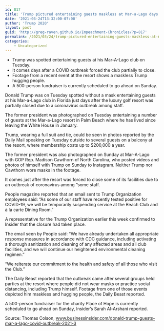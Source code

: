 ```yaml
---
id: 817
title: 'Trump pictured entertaining guests maskless at Mar-a-Lago days after COVID outbreak caused its partial closure'
date: '2021-03-24T13:32:00-07:00'
author: 'Trump 2020'
layout: post
guid: 'http://greg-raven.github.io/Impeachment-Chronicles/?p=817'
permalink: /2021/03/24/trump-pictured-entertaining-guests-maskless-at-mar-a-lago-days-after-covid-outbreak-caused-its-partial-closure/
categories:
    - Uncategorized
---
```


- Trump was spotted entertaining guests at his Mar-A-Lago club on Tuesday.
- It comes days after a COVID outbreak forced the club partially to close.
- Footage from a recent event at the resort shows a maskless Trump hugging people.
- A 500-person fundraiser is currently scheduled to go ahead on Sunday.

Donald Trump was on Tuesday spotted without a mask entertaining guests at his Mar-a-Lago club in Florida just days after the luxury golf resort was partially closed due to a coronavirus outbreak among staff.

The former president was photographed on Tuesday entertaining a number of guests at the Mar-a-Lago resort in Palm Beach where he has lived since leaving the White House in January.

Trump, wearing a full suit and tie, could be seen in photos reported by the Daily Mail speaking on Tuesday outside to several guests on a balcony at the resort, where membership costs up to $200,000 a year.

The former president was also photographed on Sunday at Mar-A-Lago with GOP Rep. Madison Cawthorn of North Carolina, who posted videos and photos of himself with Trump on Sunday to Instagram. Neither Trump nor Cawthorn wore masks in the footage.

It comes just after the resort was forced to close some of its facilities due to an outbreak of coronavirus among “some staff.

People magazine reported that an email sent to Trump Organization employees said: “As some of our staff have recently tested positive for COVID-19, we will be temporarily suspending service at the Beach Club and à la carte Dining Room.”

A representative for the Trump Organization earlier this week confirmed to Insider that the closure had taken place.

The email seen by People said: “We have already undertaken all appropriate response measures in accordance with CDC guidance, including activating a thorough sanitization and cleaning of any affected areas and all club facilities, and we will continue our heightened environmental cleaning regimen.”

“We reiterate our commitment to the health and safety of all those who visit the Club.”

The Daily Beast reported that the outbreak came after several groups held parties at the resort where people did not wear masks or practice social distancing, including Trump himself. Footage from one of those events depicted him maskless and hugging people, the Daily Beast reported.

A 500-person fundraiser for the charity Place of Hope is currently scheduled to go ahead on Sunday, Insider’s Sarah Al-Arshani reported.

Source: Thomas Colson, www.businessinsider.com/donald-trump-guests-mar-a-lago-covid-outbreak-2021-3